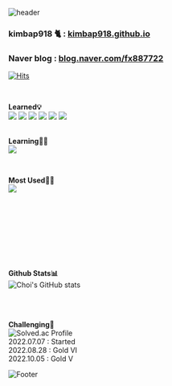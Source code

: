 ![header](https://capsule-render.vercel.app/api?type=waving&color=auto&height=150&section=header&text=&fontSize=80)


### kimbap918 🐈 :  <a href="https://kimbap918.github.io">kimbap918.github.io</a>
### Naver blog : <a href="https://blog.naver.com/fx887722">blog.naver.com/fx887722</a>
[![Hits](https://hits.seeyoufarm.com/api/count/incr/badge.svg?url=https%3A%2F%2Fgithub.com%2Fkimbap918&count_bg=%2379C83D&title_bg=%23555555&icon=&icon_color=%23E7E7E7&title=hits&edge_flat=false)](https://hits.seeyoufarm.com)
 

<br> 

 **Learned💡**<br> 
 <img src="https://img.shields.io/badge/Spring-6DB33F?style=flat-square&logo=Spring&logoColor=white"/>
 <img src="https://img.shields.io/badge/Delphi-EE1F35?style=flat-square&logo=delphi&logoColor=white"/>
 <img src="https://img.shields.io/badge/MySQL-4479A1?style=flat-square&logo=MySQL&logoColor=white"/>
 <img src="https://img.shields.io/badge/Oracle-F80000?style=flat-square&logo=Oracle&logoColor=white"/>
 <img src="https://img.shields.io/badge/JavaScript-F7DF1E?style=flat-square&logo=JavaScript&logoColor=white"/>
 <img src="https://img.shields.io/badge/CSS3-1572B6?style=flat-square&logo=Css3&logoColor=white"/>
<br>
<br>

**Learning🏃‍♂️**<br>
 <a href="클릭시 이동할 링크" target="_blank"><img src="https://img.shields.io/badge/Python-3776AB?style=flat-square&logo=python&logoColor=white"/></a>

<br>

**Most Used👨‍💻**<br>
<img align="left" src="https://github-readme-stats.vercel.app/api/top-langs/?username=kimbap918&theme=dracula&exclude_repo=Computer-Science-Engineering&layout=compact&langs_count=10"/>
<br>
<br>
<br>
<br>
<br>
<br>
<br>
<br>
<br>

**Github Stats📊**<br>
![Choi's GitHub stats](https://github-readme-stats.vercel.app/api?username=kimbap918&theme=dark&show_icons=true)

<br>
<br>

**Challenging🔭**<br>
![Solved.ac Profile](http://mazassumnida.wtf/api/v2/generate_badge?boj=choicho)
<br> 2022.07.07 : Started
<br> 2022.08.28 : Gold VI
<br> 2022.10.05 : Gold V

![Footer](https://capsule-render.vercel.app/api?type=waving&color=auto&height=150&section=footer)

<!--
**kimbap918/kimbap918** is a ✨ _special_ ✨ repository because its `README.md` (this file) appears on your GitHub profile.

Here are some ideas to get you started:

- 🔭 I’m currently working on ...
- 🌱 I’m currently learning ...
- 👯 I’m looking to collaborate on ...
- 🤔 I’m looking for help with ...
- 💬 Ask me about ...
- 📫 How to reach me: ...
- 😄 Pronouns: ...
- ⚡ Fun fact: ...
-->
